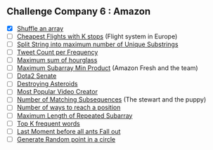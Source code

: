 ## Challenge Company 6 : Amazon 

- [x] [Shuffle an array](https://leetcode.com/problems/shuffle-an-array/)
- [ ] [Cheapest Flights with K stops](https://leetcode.com/problems/cheapest-flights-within-k-stops/) (Flight system in Europe)
- [ ] [Split String into maximum number of Unique Substrings](https://leetcode.com/problems/split-a-string-into-the-max-number-of-unique-substrings/)
- [ ] [Tweet Count per Frequency](https://leetcode.com/problems/tweet-counts-per-frequency/)
- [ ] [Maximum sum of hourglass](https://leetcode.com/problems/maximum-sum-of-an-hourglass/)
- [ ] [Maximum Subarray Min Product](https://leetcode.com/problems/maximum-subarray-min-product/) (Amazon Fresh and the team)
- [ ] [Dota2 Senate](https://leetcode.com/problems/dota2-senate/)
- [ ] [Destroying Asteroids](https://leetcode.com/problems/destroying-asteroids/)
- [ ] [Most Popular Video Creator](https://leetcode.com/problems/most-popular-video-creator/)
- [ ] [Number of Matching Subsequences](https://leetcode.com/problems/number-of-matching-subsequences/) (The stewart and the puppy)
- [ ] [Number of ways to reach a position](https://leetcode.com/problems/number-of-ways-to-reach-a-position-after-exactly-k-steps/)
- [ ] [Maximum Length of Repeated Subarray](https://leetcode.com/problems/maximum-length-of-repeated-subarray/)
- [ ] [Top K frequent words](https://leetcode.com/problems/top-k-frequent-words/)
- [ ] [Last Moment before all ants Fall out](https://leetcode.com/problems/last-moment-before-all-ants-fall-out-of-a-plank/)
- [ ] [Generate Random point in a circle](https://leetcode.com/problems/generate-random-point-in-a-circle/)
